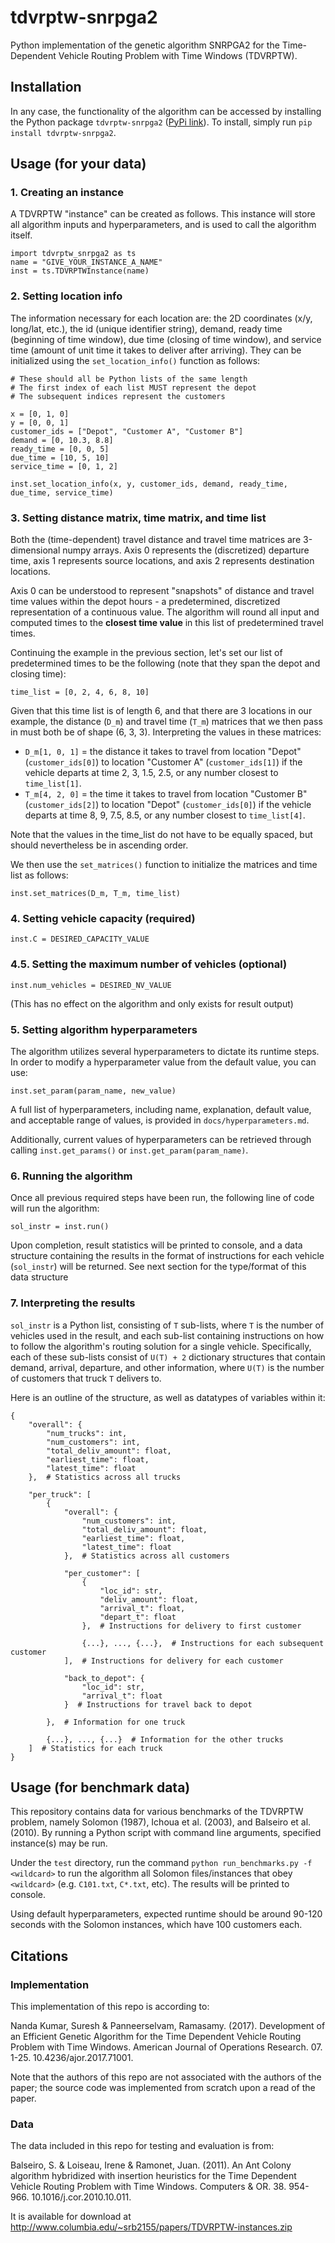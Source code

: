 # tdvrptw-snrpga2
Python implementation of the genetic algorithm SNRPGA2 for the Time-Dependent Vehicle Routing Problem with Time Windows (TDVRPTW).

## Installation

In any case, the functionality of the algorithm can be accessed by installing the Python package `tdvrptw-snrpga2` ([PyPi link](https://pypi.org/project/tdvrptw-snrpga2/)). To install, simply run `pip install tdvrptw-snrpga2`.

## Usage (for your data)

### 1. Creating an instance

A TDVRPTW "instance" can be created as follows. This instance will store all algorithm inputs and hyperparameters, and is used to call the algorithm itself.

```
import tdvrptw_snrpga2 as ts
name = "GIVE_YOUR_INSTANCE_A_NAME"
inst = ts.TDVRPTWInstance(name)
```

### 2. Setting location info

The information necessary for each location are: the 2D coordinates (x/y, long/lat, etc.), the id (unique identifier string), demand, ready time (beginning of time window), due time (closing of time window), and service time (amount of unit time it takes to deliver after arriving). They can be initialized using the `set_location_info()` function as follows:

```
# These should all be Python lists of the same length
# The first index of each list MUST represent the depot
# The subsequent indices represent the customers

x = [0, 1, 0]
y = [0, 0, 1]
customer_ids = ["Depot", "Customer A", "Customer B"]
demand = [0, 10.3, 8.8]
ready_time = [0, 0, 5]
due_time = [10, 5, 10]
service_time = [0, 1, 2]

inst.set_location_info(x, y, customer_ids, demand, ready_time, due_time, service_time)
```

### 3. Setting distance matrix, time matrix, and time list

Both the (time-dependent) travel distance and travel time matrices are 3-dimensional numpy arrays. Axis 0 represents the (discretized) departure time, axis 1 represents source locations, and axis 2 represents destination locations.

Axis 0 can be understood to represent "snapshots" of distance and travel time values within the depot hours - a predetermined, discretized representation of a continuous value. The algorithm will round all input and computed times to the **closest time value** in this list of predetermined travel times.

Continuing the example in the previous section, let's set our list of predetermined times to be the following (note that they span the depot and closing time):

```
time_list = [0, 2, 4, 6, 8, 10]
```

Given that this time list is of length 6, and that there are 3 locations in our example, the distance (`D_m`) and travel time (`T_m`) matrices that we then pass in must both be of shape (6, 3, 3). Interpreting the values in these matrices:
* `D_m[1, 0, 1]` = the distance it takes to travel from location "Depot" (`customer_ids[0]`) to location "Customer A" (`customer_ids[1]`) if the vehicle departs at time 2, 3, 1.5, 2.5, or any number closest to `time_list[1]`.
* `T_m[4, 2, 0]` = the time it takes to travel from location "Customer B" (`customer_ids[2]`) to location "Depot" (`customer_ids[0]`) if the vehicle departs at time 8, 9, 7.5, 8.5, or any number closest to `time_list[4]`.

Note that the values in the time_list do not have to be equally spaced, but should nevertheless be in ascending order.

We then use the `set_matrices()` function to initialize the matrices and time list as follows:

```
inst.set_matrices(D_m, T_m, time_list)
```

### 4. Setting vehicle capacity (required)

```
inst.C = DESIRED_CAPACITY_VALUE
```

### 4.5. Setting the maximum number of vehicles (optional)

```
inst.num_vehicles = DESIRED_NV_VALUE
```

(This has no effect on the algorithm and only exists for result output)

### 5. Setting algorithm hyperparameters

The algorithm utilizes several hyperparameters to dictate its runtime steps. In order to modify a hyperparameter value from the default value, you can use:

```
inst.set_param(param_name, new_value)
```

A full list of hyperparameters, including name, explanation, default value, and acceptable range of values, is provided in `docs/hyperparameters.md`.

Additionally, current values of hyperparameters can be retrieved through calling `inst.get_params()` or `inst.get_param(param_name)`.

### 6. Running the algorithm

Once all previous required steps have been run, the following line of code will run the algorithm:

```
sol_instr = inst.run()
```

Upon completion, result statistics will be printed to console, and a data structure containing the results in the format of instructions for each vehicle (`sol_instr`) will be returned. See next section for the type/format of this data structure

### 7. Interpreting the results

`sol_instr` is a Python list, consisting of `T` sub-lists, where `T` is the number of vehicles used in the result, and each sub-list containing instructions on how to follow the algorithm's routing solution for a single vehicle. Specifically, each of these sub-lists consist of `U(T) + 2` dictionary structures that contain demand, arrival, departure, and other information, where `U(T)` is the number of customers that truck `T` delivers to.

Here is an outline of the structure, as well as datatypes of variables within it:

```
{
    "overall": {
        "num_trucks": int,
        "num_customers": int,
        "total_deliv_amount": float,
        "earliest_time": float,
        "latest_time": float
    },  # Statistics across all trucks

    "per_truck": [
        {
            "overall": {
                "num_customers": int,
                "total_deliv_amount": float,
                "earliest_time": float,
                "latest_time": float
            },  # Statistics across all customers

            "per_customer": [
                {
                    "loc_id": str,
                    "deliv_amount": float,
                    "arrival_t": float,
                    "depart_t": float
                },  # Instructions for delivery to first customer

                {...}, ..., {...},  # Instructions for each subsequent customer
            ],  # Instructions for delivery for each customer

            "back_to_depot": {
                "loc_id": str,
                "arrival_t": float
            }  # Instructions for travel back to depot

        },  # Information for one truck

        {...}, ..., {...}  # Information for the other trucks
    ]  # Statistics for each truck
}
```

## Usage (for benchmark data)

This repository contains data for various benchmarks of the TDVRPTW problem, namely Solomon (1987), Ichoua et al. (2003), and Balseiro et al. (2010). By running a Python script with command line arguments, specified instance(s) may be run.

Under the `test` directory, run the command `python run_benchmarks.py -f <wildcard>` to run the algorithm all Solomon files/instances that obey `<wildcard>` (e.g. `C101.txt`, `C*.txt`, etc). The results will be printed to console.

Using default hyperparameters, expected runtime should be around 90-120 seconds with the Solomon instances, which have 100 customers each.

## Citations

### Implementation

This implementation of this repo is according to:

Nanda Kumar, Suresh & Panneerselvam, Ramasamy. (2017). Development of an Efficient Genetic Algorithm for the Time Dependent Vehicle Routing Problem with Time Windows. American Journal of Operations Research. 07. 1-25. 10.4236/ajor.2017.71001.

Note that the authors of this repo are not associated with the authors of the paper; the source code was implemented from scratch upon a read of the paper.

### Data

The data included in this repo for testing and evaluation is from:

Balseiro, S. & Loiseau, Irene & Ramonet, Juan. (2011). An Ant Colony algorithm hybridized with insertion heuristics for the Time Dependent Vehicle Routing Problem with Time Windows. Computers & OR. 38. 954-966. 10.1016/j.cor.2010.10.011. 

It is available for download at http://www.columbia.edu/~srb2155/papers/TDVRPTW-instances.zip
